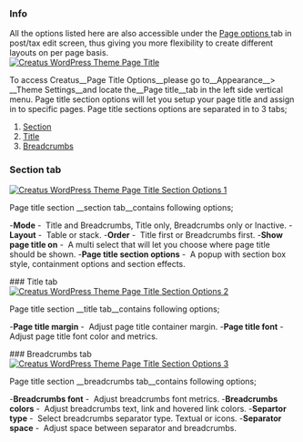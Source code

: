 <div class="thz-notification thz-notification-blue">
	<h3 class="thz-notification-title">Info</h3>
	<div>
	All the options listed here are also accessible under the <a class="thz-lightbox mfp-image" href="../../docs-media/post-page-options.jpg" data-mfp-title="Creatus WordPress Theme Post Page Options" data-modal-size="large"> Page options </a> tab in post/tax edit screen, thus giving you more flexibility to create different layouts on per page basis.
	</div>
</div>



<div class="thz-lightbox-gallery" markdown="1">

<div class="thz-doc-image max">
<a class="thz-lightbox mfp-image" href="../../docs-media/page-title.jpg" data-mfp-title="Creatus WordPress Theme Page Title" data-modal-size="large">
	<img src="../../docs-media/page-title.jpg" alt="Creatus WordPress Theme Page Title" />
</a>
</div>

To access Creatus__Page Title Options__please go to__Appearance__> __Theme Settings__and locate the__Page title__tab in the left side vertical menu. Page title section options will let you setup your page title and assign in to specific pages. Page title sections options are separated in to 3 tabs;

1. <a class="thz-scroll" href="#section">Section</a>
2. <a class="thz-scroll" href="#title">Title</a>
3. <a class="thz-scroll" href="#breadcrumbs">Breadcrumbs</a>


<div id="section" markdown="1">

### Section tab 
<div class="thz-doc-image max">
<a class="thz-lightbox mfp-image" href="../../docs-media/page-title-options-1.jpg" data-mfp-title="Creatus WordPress Theme Admin Page Title" data-modal-size="large">
	<img src="../../docs-media/page-title-options-1.jpg" alt="Creatus WordPress Theme Page Title Section Options 1" />
</a>
</div>

Page title section __section tab__contains following options;

-__Mode__&nbsp;-&nbsp; Title and Breadcrumbs, Title only, Breadcrumbs only or Inactive.
-__Layout__&nbsp;-&nbsp; Table or stack.
-__Order__&nbsp;-&nbsp; Title first or Breadcrumbs first.
-__Show page title on__&nbsp;-&nbsp; A multi select that will let you choose where page title should be shown.
-__Page title section options__&nbsp;-&nbsp; A popup with section box style, containment options and section effects.
</div>
<div id="title" markdown="1">
### Title tab
<div id="title" class="thz-doc-image max">
<a class="thz-lightbox mfp-image" href="../../docs-media/page-title-options-2.jpg" data-mfp-title="Creatus WordPress Theme Admin Page Title Title tab" data-modal-size="large">
	<img src="../../docs-media/page-title-options-2.jpg" alt="Creatus WordPress Theme Page Title Section Options 2" />
</a>
</div>

Page title section __title tab__contains following options;

-__Page title margin__&nbsp;-&nbsp; Adjust page title container margin. 
-__Page title font__&nbsp;-&nbsp; Adjust page title font color and metrics.
</div>

<div id="breadcrumbs" markdown="1">
### Breadcrumbs tab

<div class="thz-doc-image max">
<a class="thz-lightbox mfp-image" href="../../docs-media/page-title-options-3.jpg" data-mfp-title="Creatus WordPress Theme Admin Page Title Breadcrumbs tab" data-modal-size="large">
	<img src="../../docs-media/page-title-options-3.jpg" alt="Creatus WordPress Theme Page Title Section Options 3" />
</a>
</div>

Page title section __breadcrumbs tab__contains following options;

-__Breadcrumbs font__&nbsp;-&nbsp; Adjust breadcrumbs font metrics.
-__Breadcrumbs colors__&nbsp;-&nbsp; Adjust breadcrumbs text, link and hovered link colors.
-__Separtor type__&nbsp;-&nbsp; Select breadcrumbs separator type. Textual or icons.
-__Separator space__&nbsp;-&nbsp; Adjust space between separator and breadcrumbs.
</div>

</div>